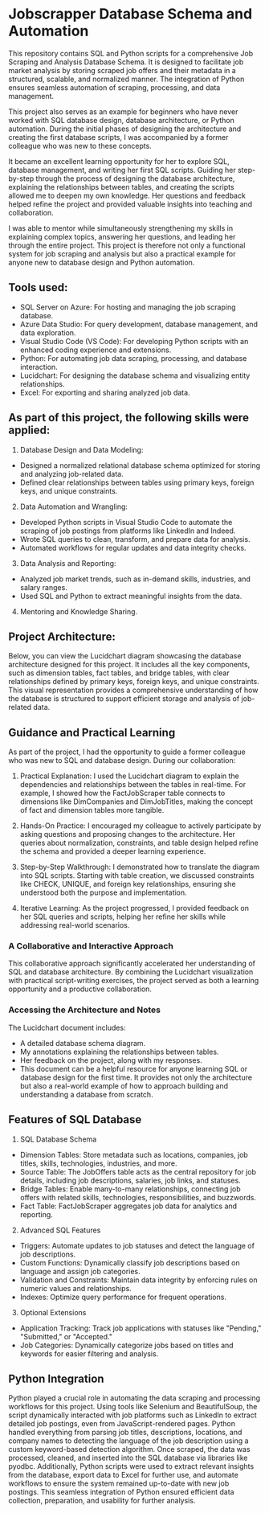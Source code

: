 # Jobscrapper Database Schema and Automation

This repository contains SQL and Python scripts for a comprehensive Job Scraping and Analysis Database Schema. It is designed to facilitate job market analysis by storing scraped job offers and their metadata in a structured, scalable, and normalized manner. The integration of Python ensures seamless automation of scraping, processing, and data management.

This project also serves as an example for beginners who have never worked with SQL database design, database architecture, or Python automation. During the initial phases of designing the architecture and creating the first database scripts, I was accompanied by a former colleague who was new to these concepts.

It became an excellent learning opportunity for her to explore SQL, database management, and writing her first SQL scripts. Guiding her step-by-step through the process of designing the database architecture, explaining the relationships between tables, and creating the scripts allowed me to deepen my own knowledge. Her questions and feedback helped refine the project and provided valuable insights into teaching and collaboration.

I was able to mentor while simultaneously strengthening my skills in explaining complex topics, answering her questions, and leading her through the entire project. This project is therefore not only a functional system for job scraping and analysis but also a practical example for anyone new to database design and Python automation.

## Tools used:
- SQL Server on Azure: For hosting and managing the job scraping database.
- Azure Data Studio: For query development, database management, and data exploration.
- Visual Studio Code (VS Code): For developing Python scripts with an enhanced coding experience and extensions.
- Python: For automating job data scraping, processing, and database interaction.
- Lucidchart: For designing the database schema and visualizing entity relationships.
- Excel: For exporting and sharing analyzed job data.

## As part of this project, the following skills were applied:

1. Database Design and Data Modeling:
- Designed a normalized relational database schema optimized for storing and analyzing job-related data.
- Defined clear relationships between tables using primary keys, foreign keys, and unique constraints.

2. Data Automation and Wrangling:
- Developed Python scripts in Visual Studio Code to automate the scraping of job postings from platforms like LinkedIn and Indeed.
- Wrote SQL queries to clean, transform, and prepare data for analysis.
- Automated workflows for regular updates and data integrity checks.

3. Data Analysis and Reporting:
- Analyzed job market trends, such as in-demand skills, industries, and salary ranges.
- Used SQL and Python to extract meaningful insights from the data.

4. Mentoring and Knowledge Sharing.

## Project Architecture:
Below, you can view the Lucidchart diagram showcasing the database architecture designed for this project. It includes all the key components, such as dimension tables, fact tables, and bridge tables, with clear relationships defined by primary keys, foreign keys, and unique constraints. This visual representation provides a comprehensive understanding of how the database is structured to support efficient storage and analysis of job-related data.

## Guidance and Practical Learning
As part of the project, I had the opportunity to guide a former colleague who was new to SQL and database design. During our collaboration:

1. Practical Explanation: I used the Lucidchart diagram to explain the dependencies and relationships between the tables in real-time. For example, I showed how the FactJobScraper table connects to dimensions like DimCompanies and DimJobTitles, making the concept of fact and dimension tables more tangible.

2. Hands-On Practice: I encouraged my colleague to actively participate by asking questions and proposing changes to the architecture. Her queries about normalization, constraints, and table design helped refine the schema and provided a deeper learning experience.

3. Step-by-Step Walkthrough: I demonstrated how to translate the diagram into SQL scripts. Starting with table creation, we discussed constraints like CHECK, UNIQUE, and foreign key relationships, ensuring she understood both the purpose and implementation.
4. Iterative Learning: As the project progressed, I provided feedback on her SQL queries and scripts, helping her refine her skills while addressing real-world scenarios.

### A Collaborative and Interactive Approach
This collaborative approach significantly accelerated her understanding of SQL and database architecture. By combining the Lucidchart visualization with practical script-writing exercises, the project served as both a learning opportunity and a productive collaboration.

### Accessing the Architecture and Notes
The Lucidchart document includes:

- A detailed database schema diagram.
- My annotations explaining the relationships between tables.
- Her feedback on the project, along with my responses.
- This document can be a helpful resource for anyone learning SQL or database design for the first time. It provides not only the architecture but also a real-world example of how to approach building and understanding a database from scratch.

## Features of SQL Database
1. SQL Database Schema
- Dimension Tables: Store metadata such as locations, companies, job titles, skills, technologies, industries, and more.
- Source Table: The JobOffers table acts as the central repository for job details, including job descriptions, salaries, job links, and statuses.
- Bridge Tables: Enable many-to-many relationships, connecting job offers with related skills, technologies, responsibilities, and buzzwords.
- Fact Table: FactJobScraper aggregates job data for analytics and reporting.

2. Advanced SQL Features
- Triggers: Automate updates to job statuses and detect the language of job descriptions.
- Custom Functions: Dynamically classify job descriptions based on language and assign job categories.
- Validation and Constraints: Maintain data integrity by enforcing rules on numeric values and relationships.
- Indexes: Optimize query performance for frequent operations.

3. Optional Extensions
- Application Tracking: Track job applications with statuses like "Pending," "Submitted," or "Accepted."
- Job Categories: Dynamically categorize jobs based on titles and keywords for easier filtering and analysis.

## Python Integration 
Python played a crucial role in automating the data scraping and processing workflows for this project. Using tools like Selenium and BeautifulSoup, the script dynamically interacted with job platforms such as LinkedIn to extract detailed job postings, even from JavaScript-rendered pages. Python handled everything from parsing job titles, descriptions, locations, and company names to detecting the language of the job description using a custom keyword-based detection algorithm. Once scraped, the data was processed, cleaned, and inserted into the SQL database via libraries like pyodbc. Additionally, Python scripts were used to extract relevant insights from the database, export data to Excel for further use, and automate workflows to ensure the system remained up-to-date with new job postings. This seamless integration of Python ensured efficient data collection, preparation, and usability for further analysis.


